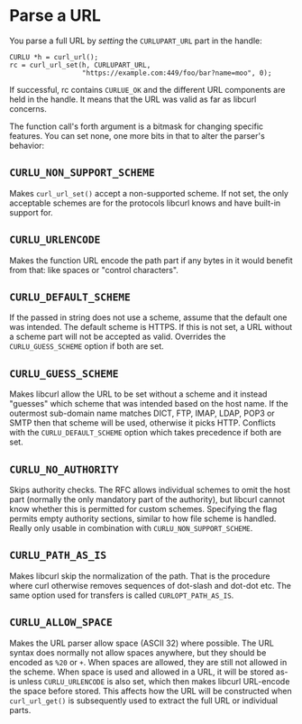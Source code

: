 # Parse a URL

You parse a full URL by *setting* the `CURLUPART_URL` part in the handle:

    CURLU *h = curl_url();
    rc = curl_url_set(h, CURLUPART_URL,
                      "https://example.com:449/foo/bar?name=moo", 0);

If successful, rc contains `CURLUE_OK` and the different URL components are
held in the handle. It means that the URL was valid as far as libcurl
concerns.

The function call's forth argument is a bitmask for changing specific
features. You can set none, one more bits in that to alter the parser's
behavior:

## `CURLU_NON_SUPPORT_SCHEME`

Makes `curl_url_set()` accept a non-supported scheme. If not set, the only
acceptable schemes are for the protocols libcurl knows and have built-in
support for.

## `CURLU_URLENCODE`

Makes the function URL encode the path part if any bytes in it would benefit
from that: like spaces or "control characters".

## `CURLU_DEFAULT_SCHEME`

If the passed in string does not use a scheme, assume that the default one was
intended. The default scheme is HTTPS. If this is not set, a URL without a
scheme part will not be accepted as valid. Overrides the `CURLU_GUESS_SCHEME`
option if both are set.

## `CURLU_GUESS_SCHEME`

Makes libcurl allow the URL to be set without a scheme and it instead
"guesses" which scheme that was intended based on the host name. If the
outermost sub-domain name matches DICT, FTP, IMAP, LDAP, POP3 or SMTP then
that scheme will be used, otherwise it picks HTTP. Conflicts with the
`CURLU_DEFAULT_SCHEME` option which takes precedence if both are set.

## `CURLU_NO_AUTHORITY`

Skips authority checks. The RFC allows individual schemes to omit the host
part (normally the only mandatory part of the authority), but libcurl cannot
know whether this is permitted for custom schemes. Specifying the flag permits
empty authority sections, similar to how file scheme is handled. Really only
usable in combination with `CURLU_NON_SUPPORT_SCHEME`.

## `CURLU_PATH_AS_IS`

Makes libcurl skip the normalization of the path. That is the procedure where
curl otherwise removes sequences of dot-slash and dot-dot etc. The same option
used for transfers is called `CURLOPT_PATH_AS_IS`.

## `CURLU_ALLOW_SPACE`

Makes the URL parser allow space (ASCII 32) where possible. The URL syntax
does normally not allow spaces anywhere, but they should be encoded as `%20`
or `+`. When spaces are allowed, they are still not allowed in the
scheme. When space is used and allowed in a URL, it will be stored as-is
unless `CURLU_URLENCODE` is also set, which then makes libcurl URL-encode the
space before stored. This affects how the URL will be constructed when
`curl_url_get()` is subsequently used to extract the full URL or individual
parts.
